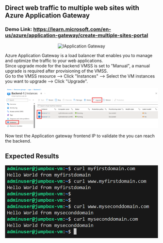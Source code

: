 ## Direct web traffic to multiple web sites with Azure Application Gateway

### Demo Link: https://learn.microsoft.com/en-us/azure/application-gateway/create-multiple-sites-portal

<p align="center">
  <img src="https://learn.microsoft.com/en-us/azure/application-gateway/media/create-multiple-sites-portal/scenario.png#lightbox" alt="IApplication Gateway" width="700">
</p>

Azure Application Gateway is a load balancer that enables you to manage and optimize the traffic to your web applications. \
Since upgrade mode for the backend VMSS is set to "Manual", a manual upgrade is required after provisioning of the VMSS. \
Go to the VMSS resource --> Click "Instances" --> Select the VM instances you want to upgrade --> Click "Upgrade".

![alt text](scripts/image.png)

Now test the Application gateway frontend IP to validate the you can reach the backend.

## Expected Results
![alt text](scripts/image-1.png)